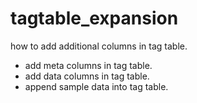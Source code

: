 # tagtable_expansion
 how to add additional columns in tag table.
 - add meta columns in tag table.
 - add data columns in tag table.
 - append sample data into tag table.
